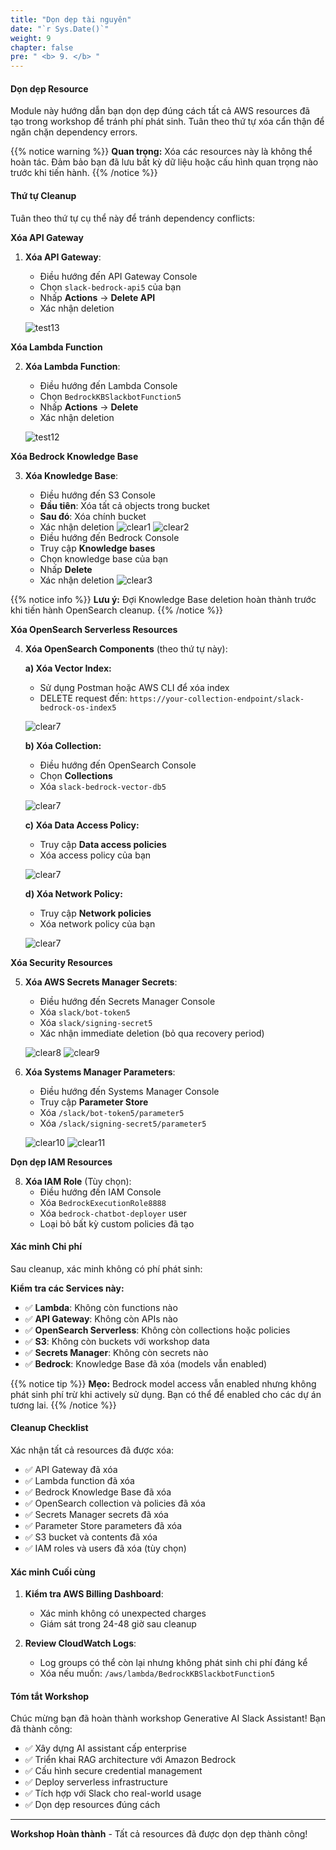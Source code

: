```yaml
---
title: "Dọn dẹp tài nguyên"
date: "`r Sys.Date()`"
weight: 9
chapter: false
pre: " <b> 9. </b> "
---
```


#### Dọn dẹp Resource

Module này hướng dẫn bạn dọn dẹp đúng cách tất cả AWS resources đã tạo trong workshop để tránh phí phát sinh. Tuân theo thứ tự xóa cẩn thận để ngăn chặn dependency errors.

{{% notice warning %}}
**Quan trọng:** Xóa các resources này là không thể hoàn tác. Đảm bảo bạn đã lưu bất kỳ dữ liệu hoặc cấu hình quan trọng nào trước khi tiến hành.
{{% /notice %}}

#### Thứ tự Cleanup

Tuân theo thứ tự cụ thể này để tránh dependency conflicts:

**Xóa API Gateway**

1. **Xóa API Gateway**:

   - Điều hướng đến API Gateway Console
   - Chọn `slack-bedrock-api5` của bạn
   - Nhấp **Actions** → **Delete API**
   - Xác nhận deletion

   ![test13](/images/9/clear13.png?width=91pc)

**Xóa Lambda Function**

2. **Xóa Lambda Function**:

   - Điều hướng đến Lambda Console
   - Chọn `BedrockKBSlackbotFunction5`
   - Nhấp **Actions** → **Delete**
   - Xác nhận deletion

   ![test12](/images/9/clear12.png?width=91pc)

**Xóa Bedrock Knowledge Base**

3. **Xóa Knowledge Base**:

   - Điều hướng đến S3 Console
   - **Đầu tiên**: Xóa tất cả objects trong bucket
   - **Sau đó**: Xóa chính bucket
   - Xác nhận deletion
     ![clear1](/images/9/clear1.png?width=91pc)
     ![clear2](/images/9/clear2.png?width=91pc)
   - Điều hướng đến Bedrock Console
   - Truy cập **Knowledge bases**
   - Chọn knowledge base của bạn
   - Nhấp **Delete**
   - Xác nhận deletion
     ![clear3](/images/9/clear3.png?width=91pc)

{{% notice info %}}
**Lưu ý:** Đợi Knowledge Base deletion hoàn thành trước khi tiến hành OpenSearch cleanup.
{{% /notice %}}

**Xóa OpenSearch Serverless Resources**

4. **Xóa OpenSearch Components** (theo thứ tự này):

   **a) Xóa Vector Index:**

   - Sử dụng Postman hoặc AWS CLI để xóa index
   - DELETE request đến: `https://your-collection-endpoint/slack-bedrock-os-index5`

   ![clear7](/images/9/clear4.png?width=91pc)

   **b) Xóa Collection:**

   - Điều hướng đến OpenSearch Console
   - Chọn **Collections**
   - Xóa `slack-bedrock-vector-db5`

   ![clear7](/images/9/clear5.png?width=91pc)

   **c) Xóa Data Access Policy:**

   - Truy cập **Data access policies**
   - Xóa access policy của bạn

   ![clear7](/images/9/clear6.png?width=91pc)

   **d) Xóa Network Policy:**

   - Truy cập **Network policies**
   - Xóa network policy của bạn

   ![clear7](/images/9/clear7.png?width=91pc)

**Xóa Security Resources**

5. **Xóa AWS Secrets Manager Secrets**:

   - Điều hướng đến Secrets Manager Console
   - Xóa `slack/bot-token5`
   - Xóa `slack/signing-secret5`
   - Xác nhận immediate deletion (bỏ qua recovery period)

   ![clear8](/images/9/clear8.png?width=91pc)
   ![clear9](/images/9/clear9.png?width=91pc)

6. **Xóa Systems Manager Parameters**:

   - Điều hướng đến Systems Manager Console
   - Truy cập **Parameter Store**
   - Xóa `/slack/bot-token5/parameter5`
   - Xóa `/slack/signing-secret5/parameter5`

   ![clear10](/images/9/clear10.png?width=91pc)
   ![clear11](/images/9/clear11.png?width=91pc)

**Dọn dẹp IAM Resources**

8. **Xóa IAM Role** (Tùy chọn):
   - Điều hướng đến IAM Console
   - Xóa `BedrockExecutionRole8888`
   - Xóa `bedrock-chatbot-deployer` user
   - Loại bỏ bất kỳ custom policies đã tạo

#### Xác minh Chi phí

Sau cleanup, xác minh không có phí phát sinh:

**Kiểm tra các Services này:**

- ✅ **Lambda**: Không còn functions nào
- ✅ **API Gateway**: Không còn APIs nào
- ✅ **OpenSearch Serverless**: Không còn collections hoặc policies
- ✅ **S3**: Không còn buckets với workshop data
- ✅ **Secrets Manager**: Không còn secrets nào
- ✅ **Bedrock**: Knowledge Base đã xóa (models vẫn enabled)

{{% notice tip %}}
**Mẹo:** Bedrock model access vẫn enabled nhưng không phát sinh phí trừ khi actively sử dụng. Bạn có thể để enabled cho các dự án tương lai.
{{% /notice %}}

#### Cleanup Checklist

Xác nhận tất cả resources đã được xóa:

- ✅ API Gateway đã xóa
- ✅ Lambda function đã xóa
- ✅ Bedrock Knowledge Base đã xóa
- ✅ OpenSearch collection và policies đã xóa
- ✅ Secrets Manager secrets đã xóa
- ✅ Parameter Store parameters đã xóa
- ✅ S3 bucket và contents đã xóa
- ✅ IAM roles và users đã xóa (tùy chọn)

#### Xác minh Cuối cùng

1. **Kiểm tra AWS Billing Dashboard**:

   - Xác minh không có unexpected charges
   - Giám sát trong 24-48 giờ sau cleanup

2. **Review CloudWatch Logs**:
   - Log groups có thể còn lại nhưng không phát sinh chi phí đáng kể
   - Xóa nếu muốn: `/aws/lambda/BedrockKBSlackbotFunction5`

#### Tóm tắt Workshop

Chúc mừng bạn đã hoàn thành workshop Generative AI Slack Assistant! Bạn đã thành công:

- ✅ Xây dựng AI assistant cấp enterprise
- ✅ Triển khai RAG architecture với Amazon Bedrock
- ✅ Cấu hình secure credential management
- ✅ Deploy serverless infrastructure
- ✅ Tích hợp với Slack cho real-world usage
- ✅ Dọn dẹp resources đúng cách

---

**Workshop Hoàn thành** - Tất cả resources đã được dọn dẹp thành công!
